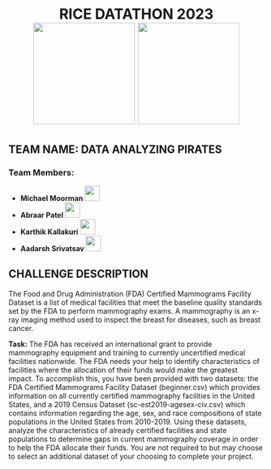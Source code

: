 <div id="header" align="center">
  <h1> RICE DATATHON 2023
    <br>
   <img src="https://media.giphy.com/media/qgQUggAC3Pfv687qPC/giphy.gif" width="200"/>
   <img src="https://media.giphy.com/media/j6prLrbKB1ZKGJkCwA/giphy.gif" width="200"/>
  </h1>
</div>

### <h2>TEAM NAME: DATA ANALYZING PIRATES</h2>
  <h3>Team Members:</h3>
  <ul>
    <li><b>Michael Moorman <img src="https://media.giphy.com/media/hvRJCLFzcasrR4ia7z/giphy.gif" width="30px"/></b></li>
    <li><b>Abraar Patel <img src="https://media.giphy.com/media/hvRJCLFzcasrR4ia7z/giphy.gif" width="30px"/></b></li>
    <li><b>Karthik Kallakuri <img src="https://media.giphy.com/media/hvRJCLFzcasrR4ia7z/giphy.gif" width="30px"/></b></li>
  <li> <b>Aadarsh Srivatsav <img src="https://media.giphy.com/media/hvRJCLFzcasrR4ia7z/giphy.gif" width="30px"/></b></li>
  </ul>
  
 ### <h2> CHALLENGE DESCRIPTION </h2>
 
 The Food and Drug Administration (FDA) Certified Mammograms Facility Dataset is a list of medical facilities that meet the baseline quality standards set by the FDA to perform mammography exams. A mammography is an x-ray imaging method used to inspect the breast for diseases, such as breast cancer.

<b>Task:</b> The FDA has received an international grant to provide mammography equipment and training to currently uncertified medical facilities nationwide. The FDA needs your help to identify characteristics of facilities where the allocation of their funds would make the greatest impact. To accomplish this, you have been provided with two datasets: the FDA Certified Mammograms Facility Dataset (beginner.csv) which provides information on all currently certified mammography facilities in the United States, and a 2019 Census Dataset (sc-est2019-agesex-civ.csv) which contains information regarding the age, sex, and race compositions of state populations in the United States from 2010-2019. Using these datasets, analyze the characteristics of already certified facilities and state populations to determine gaps in current mammography coverage in order to help the FDA allocate their funds. You are not required to but may choose to select an additional dataset of your choosing to complete your project.
  


